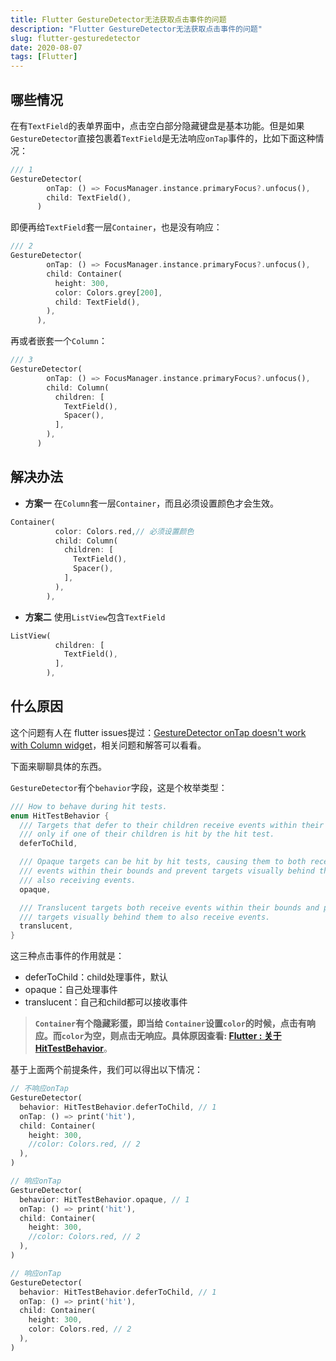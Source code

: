 ```yaml
---
title: Flutter GestureDetector无法获取点击事件的问题
description: "Flutter GestureDetector无法获取点击事件的问题"
slug: flutter-gesturedetector
date: 2020-08-07
tags: [Flutter]
---
```


## 哪些情况

在有`TextField`的表单界面中，点击空白部分隐藏键盘是基本功能。但是如果`GestureDetector`直接包裹着`TextField`是无法响应`onTap`事件的，比如下面这种情况：

```dart
/// 1
GestureDetector(
        onTap: () => FocusManager.instance.primaryFocus?.unfocus(),
        child: TextField(),
      )
```
<!-- truncate -->

即便再给`TextField`套一层`Container`，也是没有响应：
```dart
/// 2
GestureDetector(
        onTap: () => FocusManager.instance.primaryFocus?.unfocus(),
        child: Container(
          height: 300,
          color: Colors.grey[200],
          child: TextField(),
        ),
      ),
```

再或者嵌套一个`Column`：
```dart
/// 3
GestureDetector(
        onTap: () => FocusManager.instance.primaryFocus?.unfocus(),
        child: Column(
          children: [
            TextField(),
            Spacer(),
          ],
        ),
      )
```

## 解决办法

- **方案一**
在`Column`套一层`Container`，而且必须设置颜色才会生效。

```dart
Container(
          color: Colors.red,// 必须设置颜色
          child: Column(
            children: [
              TextField(),
              Spacer(),
            ],
          ),
        ),
```

- **方案二**
使用`ListView`包含`TextField`

```dart
ListView(
          children: [
            TextField(),
          ],
        ),
```

## 什么原因

这个问题有人在 flutter issues提过：[GestureDetector onTap doesn't work with Column widget](https://github.com/flutter/flutter/issues/51621)，相关问题和解答可以看看。

下面来聊聊具体的东西。

`GestureDetector`有个`behavior`字段，这是个枚举类型：

```dart
/// How to behave during hit tests.
enum HitTestBehavior {
  /// Targets that defer to their children receive events within their bounds
  /// only if one of their children is hit by the hit test.
  deferToChild,

  /// Opaque targets can be hit by hit tests, causing them to both receive
  /// events within their bounds and prevent targets visually behind them from
  /// also receiving events.
  opaque,

  /// Translucent targets both receive events within their bounds and permit
  /// targets visually behind them to also receive events.
  translucent,
}
```

这三种点击事件的作用就是：

- deferToChild：child处理事件，默认
- opaque：自己处理事件
- translucent：自己和child都可以接收事件


> **`Container`有个隐藏彩蛋，即当给 `Container`设置`color`的时候，点击有响应。而`color`为空，则点击无响应。具体原因查看: [Flutter : 关于 HitTestBehavior](https://blog.csdn.net/u013066292/article/details/117284085)**。


基于上面两个前提条件，我们可以得出以下情况：

```dart
// 不响应onTap
GestureDetector(
  behavior: HitTestBehavior.deferToChild, // 1
  onTap: () => print('hit'),
  child: Container(
    height: 300,
    //color: Colors.red, // 2
  ),
)
```

```dart
// 响应onTap
GestureDetector(
  behavior: HitTestBehavior.opaque, // 1
  onTap: () => print('hit'),
  child: Container(
    height: 300,
    //color: Colors.red, // 2
  ),
)
```

```dart
// 响应onTap
GestureDetector(
  behavior: HitTestBehavior.deferToChild, // 1
  onTap: () => print('hit'),
  child: Container(
    height: 300,
    color: Colors.red, // 2
  ),
)
```
